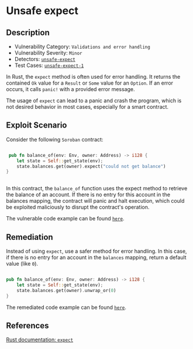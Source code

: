 # Unsafe expect

## Description

- Vulnerability Category: `Validations and error handling`
- Vulnerability Severity: `Minor`
- Detectors: [`unsafe-expect`](https://github.com/CoinFabrik/scout-soroban/tree/main/detectors/unsafe-expect)
- Test Cases: [`unsafe-expect-1`](https://github.com/CoinFabrik/scout-soroban/tree/main/test-cases/unsafe-expect/unsafe-expect-1)

In Rust, the `expect` method is often used for error handling. It returns the contained `Ok` value for a `Result` or `Some` value for an `Option`. If an error occurs, it calls `panic!` with a provided error message.

The usage of `expect` can lead to a panic and crash the program, which is not desired behavior in most cases, especially for a smart contract.

## Exploit Scenario

Consider the following `Soroban` contract:

```rust

 pub fn balance_of(env: Env, owner: Address) -> i128 {
    let state = Self::get_state(env);
    state.balances.get(owner).expect("could not get balance")
}
  
```

In this contract, the `balance_of` function uses the expect method to retrieve the balance of an account. If there is no entry for this account in the balances mapping, the contract will panic and halt execution, which could be exploited maliciously to disrupt the contract's operation.

The vulnerable code example can be found [`here`](https://github.com/CoinFabrik/scout-soroban/tree/main/test-cases/unsafe-expect/unsafe-expect-1/vulnerable-example).

## Remediation

Instead of using `expect`, use a safer method for error handling. In this case, if there is no entry for an account in the `balances` mapping, return a default value (like `0`).

```rust

pub fn balance_of(env: Env, owner: Address) -> i128 {
    let state = Self::get_state(env);
    state.balances.get(owner).unwrap_or(0)
}

```

The remediated code example can be found [`here`](https://github.com/CoinFabrik/scout-soroban/tree/main/test-cases/unsafe-expect/unsafe-expect-1/remediated-example).

## References

[Rust documentation: `expect`](https://doc.rust-lang.org/std/option/enum.Option.html#method.expect)
